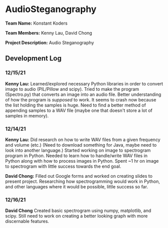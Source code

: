# AudioSteganography

**Team Name:** Konstant Koders

**Team Members:** Kenny Lau, David Chong

**Project Description:** Audio Steganography


## Development Log
### 12/15/21
**Kenny Lau:** Learned/explored necessary Python libraries in order to convert image to audio (PIL/Pillow and scipy). Tried to make the program (Spectro.py) that converts an image into an audio file. Better understanding of how the program is *supposed* to work. It seems to crash now because the list holding the samples is huge. Need to find a better method of appending samples to a WAV file (maybe one that doesn't store a lot of samples in memory).

### 12/14/21
**Kenny Lau:** Did research on how to write WAV files from a given frequency and volume (etc.) (Need to download something for Java, maybe need to look into another language.) Started working on image to spectrogram program in Python. Needed to learn how to handle/write WAV files in Python along with how to process images in Python. Spent ~1 hr on image to spectrogram with little success towards the end goal.

**David Chong:** Filled out Google forms and worked on creating slides to present project.  Researching how spectrogramming would work in Python, and other languages where it would be possible, little success so far.

### 12/16/21
**David Chong** Created basic spectrogram using numpy, matplotlib, and scipy.  Still need to work on creating a better looking graph with more discernable features.
